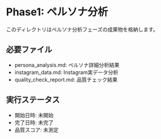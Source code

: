# Phase1: ペルソナ分析

このディレクトリはペルソナ分析フェーズの成果物を格納します。

## 必要ファイル
- persona_analysis.md: ペルソナ詳細分析結果
- instagram_data.md: Instagram実データ分析
- quality_check_report.md: 品質チェック結果

## 実行ステータス
- 開始日時: 未開始
- 完了日時: 未完了
- 品質スコア: 未測定